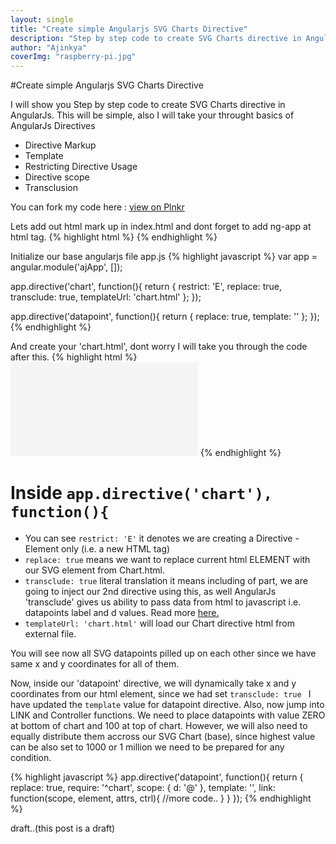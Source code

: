 ```yaml
---
layout: single
title: "Create simple Angularjs SVG Charts Directive"
description: "Step by step code to create SVG Charts directive in AngularJs"
author: "Ajinkya"
coverImg: "raspberry-pi.jpg"
---
```


#Create simple Angularjs SVG Charts Directive

I will show you Step by step code to create SVG Charts directive in AngularJs. This will be simple, also I will take your throught basics of AngularJs Directives

  - Directive Markup
  - Template
  - Restricting Directive Usage
  - Directive scope
  - Transclusion


You can fork my code here : <a href="http://plnkr.co/edit/f1QSWuJZorUrXFqT4dLI?p=preview" target="_blank">view on Plnkr</a>

Lets add out html mark up in index.html and dont forget to add ng-app at html tag.
{% highlight html %}
<chart height="200" width="300">
  <datapoint label="2000" d="20"></datapoint>
  <datapoint label="2001" d="18"></datapoint>
  <datapoint label="2002" d="0"></datapoint>
  <datapoint label="2003" d="40"></datapoint>
  <datapoint label="2004" d="50"></datapoint>
  <datapoint label="2005" d="70"></datapoint>
  <datapoint label="2006" d="90"></datapoint>
  <datapoint label="2007" d="90"></datapoint>
  <datapoint label="2008" d="30"></datapoint>
</chart>
{% endhighlight %}

Initialize our base angularjs file app.js
{% highlight javascript %}
var app = angular.module('ajApp', []);

app.directive('chart', function(){
  return {
    restrict: 'E',
    replace: true,
    transclude: true,
    templateUrl: 'chart.html'
  };
});

app.directive('datapoint', function(){
  return {
    replace: true,
    template: '<circle cx="20" cy="20" r="4" stroke-width="3" fill="#ffffff" stroke="#5B90BF" />'
  };
});
{% endhighlight %}

And create your 'chart.html', dont worry I will take you through the code after this.
{% highlight html %}
<svg style="background: whitesmoke;">
  <g class="datapoints" ng-transclude ></g>
</svg>
{% endhighlight %}

 # Inside ```app.directive('chart'), function(){```
 - You can see ```restrict: 'E'``` it denotes we are creating a Directive - Element only (i.e. a new HTML tag)
 - ```replace: true``` means we want to replace current html ELEMENT with our SVG element from Chart.html.
 - ```transclude: true``` literal translation it means including of part, we are going to inject our 2nd directive using this, as well AngularJs 'transclude' gives us ability to pass data from html to javascript i.e. datapoints label and d values. Read more <a href="https://docs.angularjs.org/api/ng/directive/ngTransclude">here.</a>
 - ```templateUrl: 'chart.html'``` will load our Chart directive html from external file.
 
You will see now all SVG datapoints pilled up on each other since we have same x and y coordinates for all of them.


Now, inside our 'datapoint' directive, we will dynamically take x and y coordinates from our html element, since we had set ```transclude: true ```
I have updated the `template` value for datapoint directive. Also, now jump into LINK and Controller functions.
We need to place datapoints with value ZERO at bottom of chart and 100 at top of chart. However, we will also need to equally distribute them accross our SVG Chart (base), since highest value can be also set to 1000 or 1 million we need to be prepared for any condition.

{% highlight javascript %}
app.directive('datapoint', function(){
  return {
    replace: true,
    require: '^chart',
    scope: {
      d: '@'
    },
    template: '<circle ng-attr-cx="{{cx}}" ng-attr-cy="{{cy}}" ng-attr-r="{{radius}}" ng-attr-stroke-width="{{strokeWidth}}" fill="#ffffff" stroke="#5B90BF" />',
    link: function(scope, element, attrs, ctrl){
      //more code..
    }
  }
});
{% endhighlight %}

draft..(this post is a draft)
